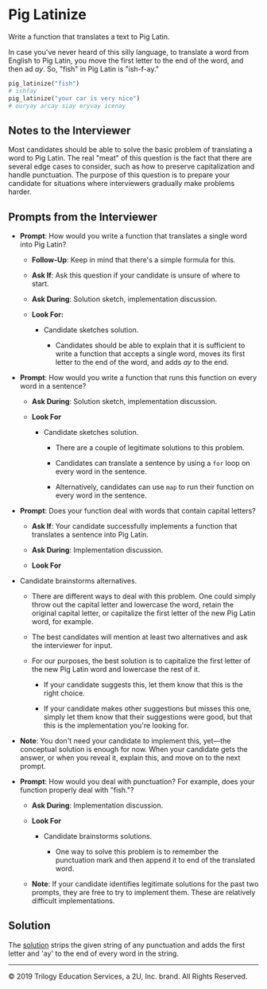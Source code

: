 # Pig Latinize

Write a function that translates a text to Pig Latin.

In case you've never heard of this silly language, to translate a word from English to Pig Latin, you move the first letter to the end of the word, and then ad _ay_. So, "fish" in Pig Latin is "ish-f-ay."

```python
pig_latinize("fish")
# ishfay
pig_latinize("your car is very nice")
# ouryay arcay siay eryvay icenay
```

## Notes to the Interviewer

Most candidates should be able to solve the basic problem of translating a word to Pig Latin. The real "meat" of this question is the fact that there are several edge cases to consider, such as how to preserve capitalization and handle punctuation. The purpose of this question is to prepare your candidate for situations where interviewers gradually make problems harder.

## Prompts from the Interviewer

* **Prompt**: How would you write a function that translates a single word into Pig Latin?

  * **Follow-Up**: Keep in mind that there's a simple formula for this.

  * **Ask If**: Ask this question if your candidate is unsure of where to start.

  * **Ask During**: Solution sketch, implementation discussion.

  * **Look For:**

    * Candidate sketches solution.

      * Candidates should be able to explain that it is sufficient to write a function that accepts a single word, moves its first letter to the end of the word, and adds _ay_ to the end.

* **Prompt**: How would you write a function that runs this function on every word in a sentence?

  * **Ask During**: Solution sketch, implementation discussion.

  * **Look For**

    * Candidate sketches solution.

      * There are a couple of legitimate solutions to this problem.

      * Candidates can translate a sentence by using a `for` loop on every word in the sentence.

      * Alternatively, candidates can use `map` to run their function on every word in the sentence.

* **Prompt**: Does your function deal with words that contain capital letters?

  * **Ask If**: Your candidate successfully implements a function that translates a sentence into Pig Latin.

  * **Ask During**: Implementation discussion.

  * **Look For**
* Candidate brainstorms alternatives.
    
  * There are different ways to deal with this problem. One could simply throw out the capital letter and lowercase the word, retain the original capital letter, or capitalize the first letter of the new Pig Latin word, for example.
    
  * The best candidates will mention at least two alternatives and ask the interviewer for input.
    
  * For our purposes, the best solution is to capitalize the first letter of the new Pig Latin word and lowercase the rest of it.
    
    * If your candidate suggests this, let them know that this is the right choice.
    
    * If your candidate makes other suggestions but misses this one, simply let them know that their suggestions were good, but that this is the implementation you're looking for.
    
* **Note**: You don't need your candidate to implement this, yet—the conceptual solution is enough for now. When your candidate gets the answer, or when you reveal it, explain this, and move on to the next prompt.
  
* **Prompt**: How would you deal with punctuation? For example, does your function properly deal with "fish."?

  * **Ask During**: Implementation discussion.

  * **Look For**

    * Candidate brainstorms solutions.

      * One way to solve this problem is to remember the punctuation mark and then append it to end of the translated word.

  * **Note**: If your candidate identifies legitimate solutions for the past two prompts, they are free to try to implement them. These are relatively difficult implementations.
  
    

## Solution

The [solution](Solved/pig_latin.py) strips the given string of any punctuation and adds the first letter and 'ay' to the end of every word in the string.





------

© 2019 Trilogy Education Services, a 2U, Inc. brand. All Rights Reserved.

